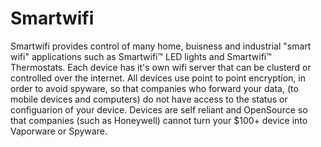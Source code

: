 # Smartwifi
Smartwifi provides control of many home, buisness and industrial "smart wifi" applications such as Smartwifi™ LED lights and Smartwifi™ Thermostats. Each device has it's own wifi server that can be clusterd or controlled over the internet. All devices use point to point encryption, in order to avoid spyware, so that companies who forward your data, (to mobile devices and computers) do not have access to the status or configuarion of your device. Devices are self reliant and OpenSource so that companies (such as Honeywell) cannot turn your $100+ device into Vaporware or Spyware.

